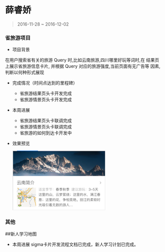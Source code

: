 # 薛睿娇

> 2016-11-28 ~ 2016-12-02

### 省旅游项目
- 项目背景

在用户搜索省有关的旅游 Query 时,比如云南旅游,四川哪里好玩等词时,在 结果页上展示省旅游信息卡片,
并根据 Query 对应的旅游强度,当前页面有无广告等 因素,判断以何种形式展现

- 完成情况（时间点达到的里程碑） 
    * 省旅游结果页头卡开发完成
    * 省旅游情景页头卡开发完成

- 本周进展
	* 省旅游结果页头卡联调完成
	* 省旅游情景页头卡联调完成
	* 省旅游的如何到达卡开发中
	
- 效果预览
  <div>  <img src='../2016-12-02/img/xueruijiao/prov.png' width="300"></div>

### 其他

##新人学习地图
- 本周进展
    sigma卡片开发流程文档已完成，新人学习计划已完成。
 
 